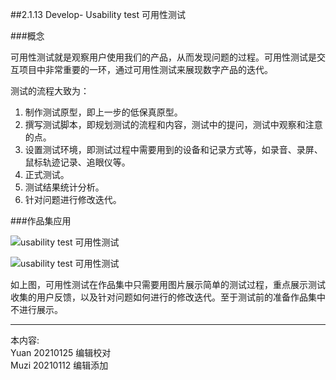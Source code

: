 ##2.1.13 Develop- Usability test 可用性测试

###概念

可用性测试就是观察用户使用我们的产品，从而发现问题的过程。可用性测试是交互项目中非常重要的一环，通过可用性测试来展现数字产品的迭代。

测试的流程大致为：
1. 制作测试原型，即上一步的低保真原型。
2. 撰写测试脚本，即规划测试的流程和内容，测试中的提问，测试中观察和注意的点。
3. 设置测试环境，即测试过程中需要用到的设备和记录方式等，如录音、录屏、鼠标轨迹记录、追眼仪等。
4. 正式测试。
5. 测试结果统计分析。
6. 针对问题进行修改迭代。


###作品集应用

![usability test 可用性测试](http://kitpic.makebi.net/2021/ixd_24.jpg)

![usability test 可用性测试](http://kitpic.makebi.net/2021/ixd_25.jpg)

如上图，可用性测试在作品集中只需要用图片展示简单的测试过程，重点展示测试收集的用户反馈，以及针对问题如何进行的修改迭代。至于测试前的准备作品集中不进行展示。



---
本内容:    
Yuan 20210125 编辑校对  
Muzi 20210112 编辑添加
